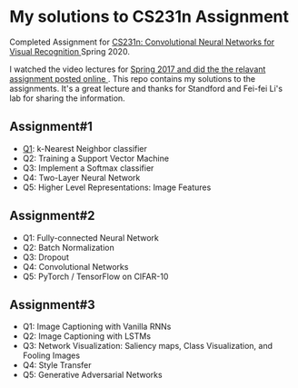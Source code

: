 # My solutions to CS231n Assignment
Completed Assignment for <a href = "https://cs231n.github.io/" > CS231n: Convolutional Neural Networks for Visual Recognition </a> Spring 2020. 

I watched the video lectures for <a href = "https://www.youtube.com/playlist?list=PLC1qU-LWwrF64f4QKQT-Vg5Wr4qEE1Zxk" > Spring 2017 and did the the relavant assignment posted <a href = "https://cs231n.github.io/" > online </a>. This repo contains my solutions to the assignments. It's a great lecture and thanks for Standford and Fei-fei Li's lab for sharing the information.

## Assignment#1 <a href = "https://cs231n.github.io/assignments2020/assignment1/">  </a>
- [Q1](../../Assignment#1/knn.ipynb): k-Nearest Neighbor classifier
- Q2: Training a Support Vector Machine
- Q3: Implement a Softmax classifier
- Q4: Two-Layer Neural Network
- Q5: Higher Level Representations: Image Features
## Assignment#2 <a href = "https://cs231n.github.io/assignments2020/assignment2/">  </a>
- Q1: Fully-connected Neural Network
- Q2: Batch Normalization
- Q3: Dropout
- Q4: Convolutional Networks
- Q5: PyTorch / TensorFlow on CIFAR-10
## Assignment#3
- Q1: Image Captioning with Vanilla RNNs
- Q2: Image Captioning with LSTMs
- Q3: Network Visualization: Saliency maps, Class Visualization, and Fooling Images 
- Q4: Style Transfer
- Q5: Generative Adversarial Networks
